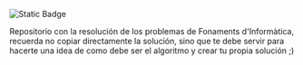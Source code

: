 ![Static Badge](https://img.shields.io/badge/Latest-Tasca%2037-green)

Repositorio con la resolución de los problemas de Fonaments d'Informàtica, recuerda no copiar directamente la solución, sino que te debe servir para hacerte una idea de como debe ser el algoritmo y crear tu propia solución ;)
